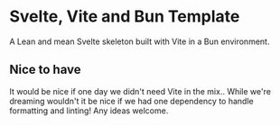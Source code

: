 # Svelte, Vite and Bun Template

A Lean and mean Svelte skeleton built with Vite in a Bun environment.

## Nice to have

It would be nice if one day we didn't need Vite in the mix.. While we're dreaming wouldn't it be nice if we had one dependency to handle formatting and linting! Any ideas welcome.
